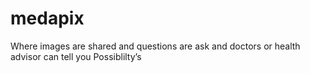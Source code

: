 # medapix
Where images are shared and questions are ask and doctors or health advisor can tell you Possiblilty’s 
